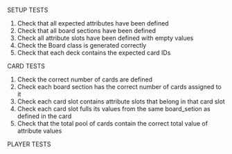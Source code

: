 SETUP TESTS

1) Check that all expected attributes have been defined
2) Check that all board sections have been defined
3) Check all attribute slots have been defined with empty values
4) Check the Board class is generated correctly
5) Check that each deck contains the expected card IDs

CARD TESTS
1) Check the correct number of cards are defined
2) Check each board section has the correct number of cards assigned to it
3) Check each card slot contains attribute slots that belong in that card slot
4) Check each card slot fulls its values from the same board_setion as defined in the card
5) Check that the total pool of cards contain the correct total value of attribute values

PLAYER TESTS
